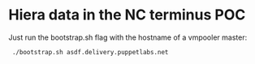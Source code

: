 # Hiera data in the NC terminus POC

Just run the bootstrap.sh flag with the hostname of a vmpooler master:

```
 ./bootstrap.sh asdf.delivery.puppetlabs.net
```
